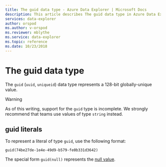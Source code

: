 ```yaml
---
title: The guid data type - Azure Data Explorer | Microsoft Docs
description: This article describes The guid data type in Azure Data Explorer.
services: data-explorer
author: orspod
ms.author: v-orspod
ms.reviewer: mblythe
ms.service: data-explorer
ms.topic: reference
ms.date: 10/23/2018
---
```

# The guid data type

The `guid` (`uuid`, `uniqueid`) data type represents a 128-bit globally-unique
value.

> [!WARNING]
> As of this writing, support for the `guid` type is incomplete.
> We strongly recommend that teams use values of type `string` instead.

## guid literals

To represent a literal of type `guid`, use the following format:

```kusto
guid(74be27de-1e4e-49d9-b579-fe0b331d3642)
```

The special form `guid(null)` represents the [null value](null-values.md).